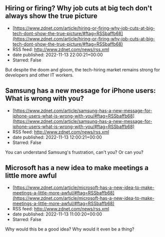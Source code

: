 ## Hiring or firing? Why job cuts at big tech don't always show the true picture
 - [https://www.zdnet.com/article/hiring-or-firing-why-job-cuts-at-big-tech-dont-show-the-true-picture/#ftag=RSSbaffb68](https://www.zdnet.com/article/hiring-or-firing-why-job-cuts-at-big-tech-dont-show-the-true-picture/#ftag=RSSbaffb68)
 - RSS feed: http://www.zdnet.com/news/rss.xml
 - date published: 2022-11-13 22:00:21+00:00
 - Starred: False

But despite the doom and gloom, the tech-hiring market remains strong for developers and other IT workers.

## Samsung has a new message for iPhone users: What is wrong with you?
 - [https://www.zdnet.com/article/samsung-has-a-new-message-for-iphone-users-what-is-wrong-with-you/#ftag=RSSbaffb68](https://www.zdnet.com/article/samsung-has-a-new-message-for-iphone-users-what-is-wrong-with-you/#ftag=RSSbaffb68)
 - RSS feed: http://www.zdnet.com/news/rss.xml
 - date published: 2022-11-13 12:00:21+00:00
 - Starred: False

You can understand Samsung's frustration, can't you? Or can you?

## Microsoft has a new idea to make meetings a little more awful
 - [https://www.zdnet.com/article/microsoft-has-a-new-idea-to-make-meetings-a-little-more-awful/#ftag=RSSbaffb68](https://www.zdnet.com/article/microsoft-has-a-new-idea-to-make-meetings-a-little-more-awful/#ftag=RSSbaffb68)
 - RSS feed: http://www.zdnet.com/news/rss.xml
 - date published: 2022-11-13 11:00:20+00:00
 - Starred: False

Why would this be a good idea? Why would it even be a thing?
